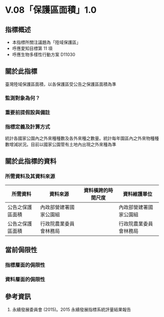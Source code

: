 # V.08「保護區面積」1.0


## 指標概述

* 本指標所關注議題為「陸域保護區」
* 呼應愛知目標第 11 項
* 呼應生物多樣性行動方案 D11030


<script type="text/javascript" src="http://cdn.mathjax.org/mathjax/latest/MathJax.js?config=TeX-AMS-MML_HTMLorMML"></script>


## 關於此指標

臺灣陸域保護區面積，以各保護區受公告之保護區面積為準

### 監測對象為何？



### 重要前提假設與備註



### 指標定義及計算方式

統計各國家公園內之外來種種數及各外來種之數量。統計每年園區內之外來物種種數增減狀況。目前以國家公園管有土地內出現之外來種為準


## 關於此指標的資料

### 所需資料及其資料來源

| 所需資料 | 資料來源 | 資料橫跨的時間尺度 | 資料維護單位 |
|-----|-----|-----|-----|
| 公告之保護區面積 | 內政部營建署國家公園組|  | 內政部營建署國家公園組 |
| 公告之保護區面積 | 行政院農業委員會林務局|  | 行政院農業委員會林務局 |


## 當前侷限性

### 指標層面的侷限性



### 資料層面的侷限性


## 參考資訊
1. 永續發展委員會 (2015)。2015 永續發展指標系統評量結果報告
